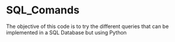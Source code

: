 # SQL_Comands

The objective of this code is to try the different queries that can be implemented in a SQL Database but using Python
